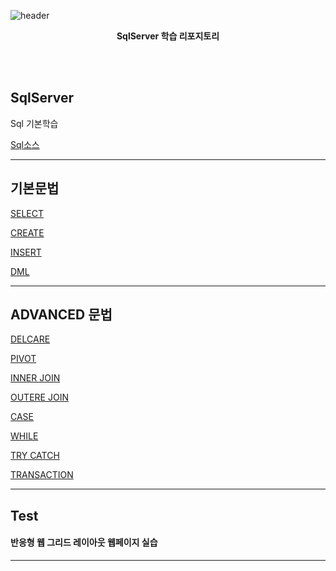 ![header](https://capsule-render.vercel.app/api?type=waving&color=auto&height=300&section=header&text=StudySqlServer%20&fontSize=50&animation=fadeIn&fontAlignY=38)
<p align='center'><b> SqlServer 학습 리포지토리 </b></p>
<p align='center'></p>
<br>
<br>

## SqlServer
Sql 기본학습

[Sql소스](https://github.com/vustkdgus/StudySqlServer)


-------------------

## 기본문법

[SELECT](https://github.com/vustkdgus/StudySqlServer/blob/main/06_Tsql/21020803_select_query.sql)

[CREATE](https://github.com/vustkdgus/StudySqlServer/blob/main/06_Tsql/21020801_create_database_table_query.sql)

[INSERT](https://github.com/vustkdgus/StudySqlServer/blob/main/06_Tsql/21020802_insert_data_query.sql)

[DML](https://github.com/vustkdgus/StudySqlServer/blob/main/06_Tsql/21020804_SIDU_query.sql)

-------------------

## ADVANCED 문법

[DELCARE](https://github.com/vustkdgus/StudySqlServer/blob/main/06_Tsql/21020805_DECLARE_query.sql)

[PIVOT](https://github.com/vustkdgus/StudySqlServer/blob/main/07_Tsql_adv/210209_02_pivot_query.sql)

[INNER JOIN](https://github.com/vustkdgus/StudySqlServer/blob/main/07_Tsql_adv/210209_03_inner_join_query.sql)

[OUTERE JOIN](https://github.com/vustkdgus/StudySqlServer/blob/main/07_Tsql_adv/210209_05_outer_join_sample.sql)

[CASE](https://github.com/vustkdgus/StudySqlServer/blob/main/07_Tsql_adv/210210_03_tsql_case.sql)

[WHILE](https://github.com/vustkdgus/StudySqlServer/blob/main/07_Tsql_adv/210210_05_tsql_while.sql)

[TRY CATCH](https://github.com/vustkdgus/StudySqlServer/blob/main/07_Tsql_adv/210210_06_try_catch.sql)

[TRANSACTION](https://github.com/vustkdgus/StudySqlServer/blob/main/10_Transaction/210215_01_Transaction_query.sql)


-------------------

## Test


#### 반응형 웹 그리드 레이아웃 웹페이지 실습

-------------------
